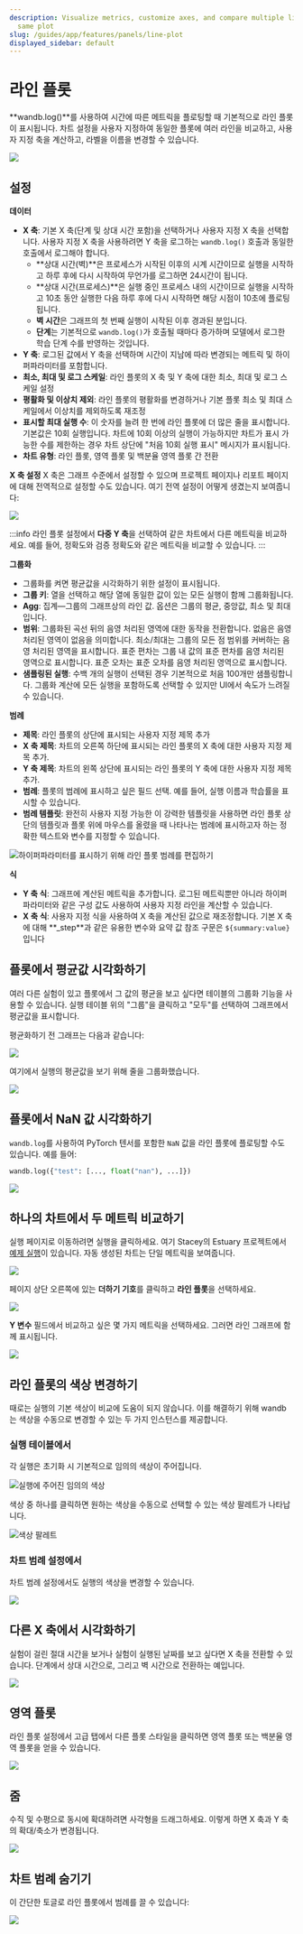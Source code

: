 ```yaml
---
description: Visualize metrics, customize axes, and compare multiple lines on the
  same plot
slug: /guides/app/features/panels/line-plot
displayed_sidebar: default
---
```


# 라인 플롯

**wandb.log()**를 사용하여 시간에 따른 메트릭을 플로팅할 때 기본적으로 라인 플롯이 표시됩니다. 차트 설정을 사용자 지정하여 동일한 플롯에 여러 라인을 비교하고, 사용자 지정 축을 계산하고, 라벨을 이름을 변경할 수 있습니다.

![](/images/app_ui/line_plot_example.png)

## 설정

**데이터**

* **X 축**: 기본 X 축(단계 및 상대 시간 포함)을 선택하거나 사용자 지정 X 축을 선택합니다. 사용자 지정 X 축을 사용하려면 Y 축을 로그하는 `wandb.log()` 호출과 동일한 호출에서 로그해야 합니다.
  * **상대 시간(벽)**은 프로세스가 시작된 이후의 시계 시간이므로 실행을 시작하고 하루 후에 다시 시작하여 무언가를 로그하면 24시간이 됩니다.
  * **상대 시간(프로세스)**은 실행 중인 프로세스 내의 시간이므로 실행을 시작하고 10초 동안 실행한 다음 하루 후에 다시 시작하면 해당 시점이 10초에 플로팅됩니다.
  * **벽 시간**은 그래프의 첫 번째 실행이 시작된 이후 경과된 분입니다.
  * **단계**는 기본적으로 `wandb.log()`가 호출될 때마다 증가하며 모델에서 로그한 학습 단계 수를 반영하는 것입니다.
* **Y 축**: 로그된 값에서 Y 축을 선택하며 시간이 지남에 따라 변경되는 메트릭 및 하이퍼파라미터를 포함합니다.
* **최소, 최대 및 로그 스케일**: 라인 플롯의 X 축 및 Y 축에 대한 최소, 최대 및 로그 스케일 설정
* **평활화 및 이상치 제외**: 라인 플롯의 평활화를 변경하거나 기본 플롯 최소 및 최대 스케일에서 이상치를 제외하도록 재조정
* **표시할 최대 실행 수**: 이 숫자를 늘려 한 번에 라인 플롯에 더 많은 줄을 표시합니다. 기본값은 10회 실행입니다. 차트에 10회 이상의 실행이 가능하지만 차트가 표시 가능한 수를 제한하는 경우 차트 상단에 "처음 10회 실행 표시" 메시지가 표시됩니다.
* **차트 유형**: 라인 플롯, 영역 플롯 및 백분율 영역 플롯 간 전환

**X 축 설정**
X 축은 그래프 수준에서 설정할 수 있으며 프로젝트 페이지나 리포트 페이지에 대해 전역적으로 설정할 수도 있습니다. 여기 전역 설정이 어떻게 생겼는지 보여줍니다:

![](/images/app_ui/x_axis_global_settings.png)

:::info
라인 플롯 설정에서 **다중 Y 축**을 선택하여 같은 차트에서 다른 메트릭을 비교하세요. 예를 들어, 정확도와 검증 정확도와 같은 메트릭을 비교할 수 있습니다.
:::

**그룹화**

* 그룹화를 켜면 평균값을 시각화하기 위한 설정이 표시됩니다.
* **그룹 키**: 열을 선택하고 해당 열에 동일한 값이 있는 모든 실행이 함께 그룹화됩니다.
* **Agg**: 집계—그룹의 그래프상의 라인 값. 옵션은 그룹의 평균, 중앙값, 최소 및 최대입니다.
* **범위**: 그룹화된 곡선 뒤의 음영 처리된 영역에 대한 동작을 전환합니다. 없음은 음영 처리된 영역이 없음을 의미합니다. 최소/최대는 그룹의 모든 점 범위를 커버하는 음영 처리된 영역을 표시합니다. 표준 편차는 그룹 내 값의 표준 편차를 음영 처리된 영역으로 표시합니다. 표준 오차는 표준 오차를 음영 처리된 영역으로 표시합니다.
* **샘플링된 실행**: 수백 개의 실행이 선택된 경우 기본적으로 처음 100개만 샘플링합니다. 그룹화 계산에 모든 실행을 포함하도록 선택할 수 있지만 UI에서 속도가 느려질 수 있습니다.

**범례**

* **제목**: 라인 플롯의 상단에 표시되는 사용자 지정 제목 추가
* **X 축 제목**: 차트의 오른쪽 하단에 표시되는 라인 플롯의 X 축에 대한 사용자 지정 제목 추가.
* **Y 축 제목**: 차트의 왼쪽 상단에 표시되는 라인 플롯의 Y 축에 대한 사용자 지정 제목 추가.
* **범례**: 플롯의 범례에 표시하고 싶은 필드 선택. 예를 들어, 실행 이름과 학습률을 표시할 수 있습니다.
* **범례 템플릿**: 완전히 사용자 지정 가능한 이 강력한 템플릿을 사용하면 라인 플롯 상단의 템플릿과 플롯 위에 마우스를 올렸을 때 나타나는 범례에 표시하고자 하는 정확한 텍스트와 변수를 지정할 수 있습니다.

![하이퍼파라미터를 표시하기 위해 라인 플롯 범례를 편집하기](/images/app_ui/legend.png)

**식**

* **Y 축 식**: 그래프에 계산된 메트릭을 추가합니다. 로그된 메트릭뿐만 아니라 하이퍼파라미터와 같은 구성 값도 사용하여 사용자 지정 라인을 계산할 수 있습니다.
* **X 축 식**: 사용자 지정 식을 사용하여 X 축을 계산된 값으로 재조정합니다. 기본 X 축에 대해 \*\*\_step\*\*과 같은 유용한 변수와 요약 값 참조 구문은 `${summary:value}`입니다

## 플롯에서 평균값 시각화하기

여러 다른 실험이 있고 플롯에서 그 값의 평균을 보고 싶다면 테이블의 그룹화 기능을 사용할 수 있습니다. 실행 테이블 위의 "그룹"을 클릭하고 "모두"를 선택하여 그래프에서 평균값을 표시합니다.

평균화하기 전 그래프는 다음과 같습니다:

![](/images/app_ui/demo_precision_lines.png)

여기에서 실행의 평균값을 보기 위해 줄을 그룹화했습니다.

![](/images/app_ui/demo_average_precision_lines.png)

## 플롯에서 NaN 값 시각화하기

`wandb.log`를 사용하여 PyTorch 텐서를 포함한 `NaN` 값을 라인 플롯에 플로팅할 수도 있습니다. 예를 들어:

```python
wandb.log({"test": [..., float("nan"), ...]})
```

![](/images/app_ui/visualize_nan.png)

## 하나의 차트에서 두 메트릭 비교하기

실행 페이지로 이동하려면 실행을 클릭하세요. 여기 Stacey의 Estuary 프로젝트에서 [예제 실행](https://app.wandb.ai/stacey/estuary/runs/9qha4fuu?workspace=user-carey)이 있습니다. 자동 생성된 차트는 단일 메트릭을 보여줍니다.

![](@site/static/images/app_ui/visualization_add.png)

페이지 상단 오른쪽에 있는 **더하기 기호**를 클릭하고 **라인 플롯**을 선택하세요.

![](https://downloads.intercomcdn.com/i/o/142936481/d0648728180887c52ab46549/image.png)

**Y 변수** 필드에서 비교하고 싶은 몇 가지 메트릭을 선택하세요. 그러면 라인 그래프에 함께 표시됩니다.

![](https://downloads.intercomcdn.com/i/o/146033909/899fc05e30795a1d7699dc82/Screen+Shot+2019-09-04+at+9.10.52+AM.png)

## 라인 플롯의 색상 변경하기

때로는 실행의 기본 색상이 비교에 도움이 되지 않습니다. 이를 해결하기 위해 wandb는 색상을 수동으로 변경할 수 있는 두 가지 인스턴스를 제공합니다.

### 실행 테이블에서

각 실행은 초기화 시 기본적으로 임의의 색상이 주어집니다.

![실행에 주어진 임의의 색상](/images/app_ui/line_plots_run_table_random_colors.png)

색상 중 하나를 클릭하면 원하는 색상을 수동으로 선택할 수 있는 색상 팔레트가 나타납니다.

![색상 팔레트](/images/app_ui/line_plots_run_table_color_palette.png)

### 차트 범례 설정에서

차트 범례 설정에서도 실행의 색상을 변경할 수 있습니다.

![](/images/app_ui/plot_style_line_plot_legend.png)

## 다른 X 축에서 시각화하기

실험이 걸린 절대 시간을 보거나 실험이 실행된 날짜를 보고 싶다면 X 축을 전환할 수 있습니다. 단계에서 상대 시간으로, 그리고 벽 시간으로 전환하는 예입니다.

![](/images/app_ui/howto_use_relative_time_or_wall_time.gif)

## 영역 플롯

라인 플롯 설정에서 고급 탭에서 다른 플롯 스타일을 클릭하면 영역 플롯 또는 백분율 영역 플롯을 얻을 수 있습니다.

![](/images/app_ui/line_plots_area_plots.gif)

## 줌

수직 및 수평으로 동시에 확대하려면 사각형을 드래그하세요. 이렇게 하면 X 축과 Y 축의 확대/축소가 변경됩니다.

![](/images/app_ui/line_plots_zoom.gif)

## 차트 범례 숨기기

이 간단한 토글로 라인 플롯에서 범례를 끌 수 있습니다:

![](/images/app_ui/demo_hide_legend.gif)